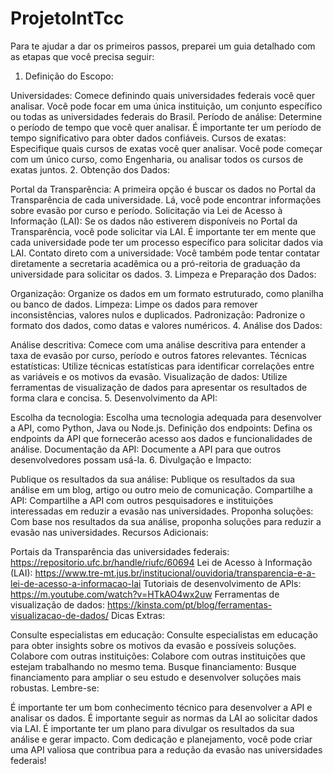 # ProjetoIntTcc
Para te ajudar a dar os primeiros passos, preparei um guia detalhado com as etapas que você precisa seguir:

1. Definição do Escopo:

Universidades: Comece definindo quais universidades federais você quer analisar. Você pode focar em uma única instituição, um conjunto específico ou todas as universidades federais do Brasil.
Período de análise: Determine o período de tempo que você quer analisar. É importante ter um período de tempo significativo para obter dados confiáveis.
Cursos de exatas: Especifique quais cursos de exatas você quer analisar. Você pode começar com um único curso, como Engenharia, ou analisar todos os cursos de exatas juntos.
2. Obtenção dos Dados:

Portal da Transparência: A primeira opção é buscar os dados no Portal da Transparência de cada universidade. Lá, você pode encontrar informações sobre evasão por curso e período.
Solicitação via Lei de Acesso à Informação (LAI): Se os dados não estiverem disponíveis no Portal da Transparência, você pode solicitar via LAI. É importante ter em mente que cada universidade pode ter um processo específico para solicitar dados via LAI.
Contato direto com a universidade: Você também pode tentar contatar diretamente a secretaria acadêmica ou a pró-reitoria de graduação da universidade para solicitar os dados.
3. Limpeza e Preparação dos Dados:

Organização: Organize os dados em um formato estruturado, como planilha ou banco de dados.
Limpeza: Limpe os dados para remover inconsistências, valores nulos e duplicados.
Padronização: Padronize o formato dos dados, como datas e valores numéricos.
4. Análise dos Dados:

Análise descritiva: Comece com uma análise descritiva para entender a taxa de evasão por curso, período e outros fatores relevantes.
Técnicas estatísticas: Utilize técnicas estatísticas para identificar correlações entre as variáveis e os motivos da evasão.
Visualização de dados: Utilize ferramentas de visualização de dados para apresentar os resultados de forma clara e concisa.
5. Desenvolvimento da API:

Escolha da tecnologia: Escolha uma tecnologia adequada para desenvolver a API, como Python, Java ou Node.js.
Definição dos endpoints: Defina os endpoints da API que fornecerão acesso aos dados e funcionalidades de análise.
Documentação da API: Documente a API para que outros desenvolvedores possam usá-la.
6. Divulgação e Impacto:

Publique os resultados da sua análise: Publique os resultados da sua análise em um blog, artigo ou outro meio de comunicação.
Compartilhe a API: Compartilhe a API com outros pesquisadores e instituições interessadas em reduzir a evasão nas universidades.
Proponha soluções: Com base nos resultados da sua análise, proponha soluções para reduzir a evasão nas universidades.
Recursos Adicionais:

Portais da Transparência das universidades federais: https://repositorio.ufc.br/handle/riufc/60694
Lei de Acesso à Informação (LAI): https://www.tre-mt.jus.br/institucional/ouvidoria/transparencia-e-a-lei-de-acesso-a-informacao-lai
Tutoriais de desenvolvimento de APIs: https://m.youtube.com/watch?v=HTkAO4wx2uw
Ferramentas de visualização de dados: https://kinsta.com/pt/blog/ferramentas-visualizacao-de-dados/
Dicas Extras:

Consulte especialistas em educação: Consulte especialistas em educação para obter insights sobre os motivos da evasão e possíveis soluções.
Colabore com outras instituições: Colabore com outras instituições que estejam trabalhando no mesmo tema.
Busque financiamento: Busque financiamento para ampliar o seu estudo e desenvolver soluções mais robustas.
Lembre-se:

É importante ter um bom conhecimento técnico para desenvolver a API e analisar os dados.
É importante seguir as normas da LAI ao solicitar dados via LAI.
É importante ter um plano para divulgar os resultados da sua análise e gerar impacto.
Com dedicação e planejamento, você pode criar uma API valiosa que contribua para a redução da evasão nas universidades federais!
